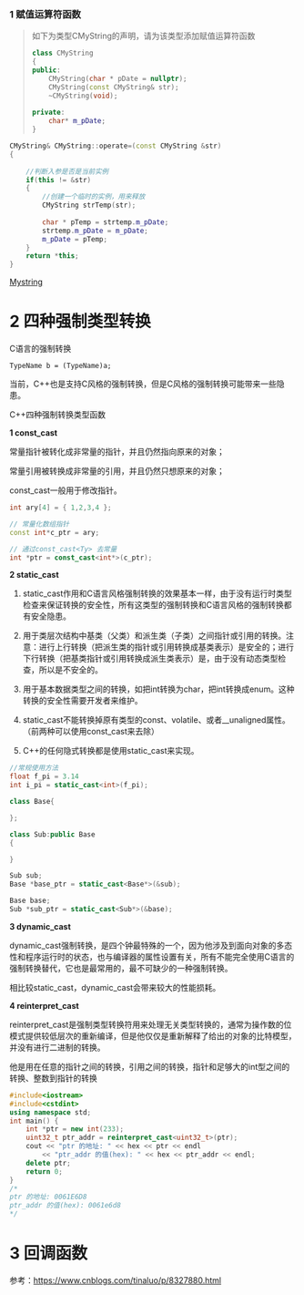 ### 1 赋值运算符函数

> 如下为类型CMyString的声明，请为该类型添加赋值运算符函数
>
> ```C++
> class CMyString
> {
> public:
>     CMyString(char * pDate = nullptr);
>     CMyString(const CMyString& str);
>     ~CMyString(void);
>     
> private:
>     char* m_pDate;
> }
> ```

```C++
CMyString& CMyString::operate=(const CMyString &str)
{
    
    //判断入参是否是当前实例
    if(this != &str)
    {
        //创建一个临时的实例，用来释放
        CMyString strTemp(str);
       	
        char * pTemp = strtemp.m_pDate;
        strtemp.m_pDate = m_pDate;
        m_pDate = pTemp;
    }
    return *this;
}
```

[Mystring](https://github.com/Amdeo/NoteBook/blob/master/C%20C%2B%2B/%E4%BB%A3%E7%A0%81/Mystring.MD)

# 2 四种强制类型转换

C语言的强制转换

```
TypeName b = (TypeName)a;
```

当前，C++也是支持C风格的强制转换，但是C风格的强制转换可能带来一些隐患。

C++四种强制转换类型函数

**1 const_cast**

常量指针被转化成非常量的指针，并且仍然指向原来的对象；

常量引用被转换成非常量的引用，并且仍然只想原来的对象；

const_cast一般用于修改指针。

```C++
int ary[4] = { 1,2,3,4 };

// 常量化数组指针
const int*c_ptr = ary;

// 通过const_cast<Ty> 去常量
int *ptr = const_cast<int*>(c_ptr);
```



**2 static_cast**

1. static_cast作用和C语言风格强制转换的效果基本一样，由于没有运行时类型检查来保证转换的安全性，所有这类型的强制转换和C语言风格的强制转换都有安全隐患。

2. 用于类层次结构中基类（父类）和派生类（子类）之间指针或引用的转换。注意：进行上行转换（把派生类的指针或引用转换成基类表示）是安全的；进行下行转换（把基类指针或引用转换成派生类表示）是，由于没有动态类型检查，所以是不安全的。

3. 用于基本数据类型之间的转换，如把int转换为char，把int转换成enum。这种转换的安全性需要开发者来维护。

4. static_cast不能转换掉原有类型的const、volatile、或者__unaligned属性。（前两种可以使用const_cast来去除）

5. C++的任何隐式转换都是使用static_cast来实现。

```C++
//常规使用方法
float f_pi = 3.14
int i_pi = static_cast<int>(f_pi);

class Base{

};

class Sub:public Base
{

}

Sub sub;
Base *base_ptr = static_cast<Base*>(&sub);

Base base;
Sub *sub_ptr = static_cast<Sub*>(&base);
```



**3 dynamic_cast**

dynamic_cast强制转换，是四个钟最特殊的一个，因为他涉及到面向对象的多态性和程序运行时的状态，也与编译器的属性设置有关，所有不能完全使用C语言的强制转换替代，它也是最常用的，最不可缺少的一种强制转换。

相比较static_cast，dynamic_cast会带来较大的性能损耗。



**4 reinterpret_cast**

reinterpret_cast是强制类型转换符用来处理无关类型转换的，通常为操作数的位模式提供较低层次的重新编译，但是他仅仅是重新解释了给出的对象的比特模型，并没有进行二进制的转换。

他是用在任意的指针之间的转换，引用之间的转换，指针和足够大的int型之间的转换、整数到指针的转换

```C++
#include<iostream>
#include<cstdint>
using namespace std;
int main() {
    int *ptr = new int(233);
    uint32_t ptr_addr = reinterpret_cast<uint32_t>(ptr);
    cout << "ptr 的地址: " << hex << ptr << endl
        << "ptr_addr 的值(hex): " << hex << ptr_addr << endl;
    delete ptr;
    return 0;
}
/*
ptr 的地址: 0061E6D8
ptr_addr 的值(hex): 0061e6d8
*/
```

# 3 回调函数

参考：https://www.cnblogs.com/tinaluo/p/8327880.html

